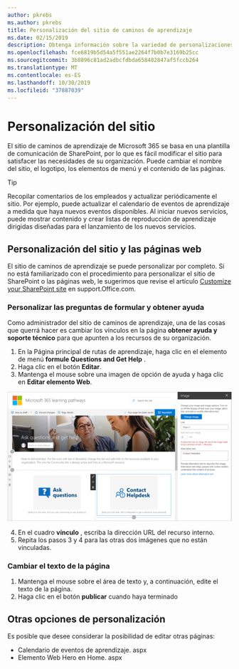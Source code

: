 ```yaml
---
author: pkrebs
ms.author: pkrebs
title: Personalización del sitio de caminos de aprendizaje
ms.date: 02/15/2019
description: Obtenga información sobre la variedad de personalizaciones disponibles con los caminos de aprendizaje de Microsoft 365
ms.openlocfilehash: fce6819b5d54a5f551ae2264f7b0b7e3169b25cc
ms.sourcegitcommit: 3b8896c81ad2adbcfdbda658482847af5fccb264
ms.translationtype: MT
ms.contentlocale: es-ES
ms.lasthandoff: 10/30/2019
ms.locfileid: "37887039"
---
```

# <a name="customize-the-site"></a>Personalización del sitio

El sitio de caminos de aprendizaje de Microsoft 365 se basa en una plantilla de comunicación de SharePoint, por lo que es fácil modificar el sitio para satisfacer las necesidades de su organización. Puede cambiar el nombre del sitio, el logotipo, los elementos de menú y el contenido de las páginas. 

> [!TIP]
> Recopilar comentarios de los empleados y actualizar periódicamente el sitio. Por ejemplo, puede actualizar el calendario de eventos de aprendizaje a medida que haya nuevos eventos disponibles. Al iniciar nuevos servicios, puede mostrar contenido y crear listas de reproducción de aprendizaje dirigidas diseñadas para el lanzamiento de los nuevos servicios. 

## <a name="customize-the-site-and-web-pages"></a>Personalización del sitio y las páginas web

El sitio de caminos de aprendizaje se puede personalizar por completo. Si no está familiarizado con el procedimiento para personalizar el sitio de SharePoint o las páginas web, le sugerimos que revise el artículo [Customize your SharePoint site](https://support.office.com/en-us/article/customize-your-sharepoint-site-320b43e5-b047-4fda-8381-f61e8ac7f59b) en support.Office.com. 

### <a name="customize-ask-questions-and-get-help"></a>Personalizar las preguntas de formular y obtener ayuda

Como administrador del sitio de caminos de aprendizaje, una de las cosas que querrá hacer es cambiar los vínculos en la página **obtener ayuda y soporte técnico** para que apunten a los recursos de su organización. 

1.  En la Página principal de rutas de aprendizaje, haga clic en el elemento de menú **formule Questions and Get Help** .
2.  Haga clic en el botón **Editar**.
3.  Mantenga el mouse sobre una imagen de opción de ayuda y haga clic en **Editar elemento Web**.

![CG-Edithelp. png](media/cg-edithelp.png)

4.  En el cuadro **vínculo** , escriba la dirección URL del recurso interno. 
5.  Repita los pasos 3 y 4 para las otras dos imágenes que no están vinculadas.

### <a name="change-the-text-on-the-page"></a>Cambiar el texto de la página

1. Mantenga el mouse sobre el área de texto y, a continuación, edite el texto de la página. 
2. Haga clic en el botón **publicar** cuando haya terminado

## <a name="other-customization-options"></a>Otras opciones de personalización
Es posible que desee considerar la posibilidad de editar otras páginas:

- Calendario de eventos de aprendizaje. aspx
- Elemento Web Hero en Home. aspx

